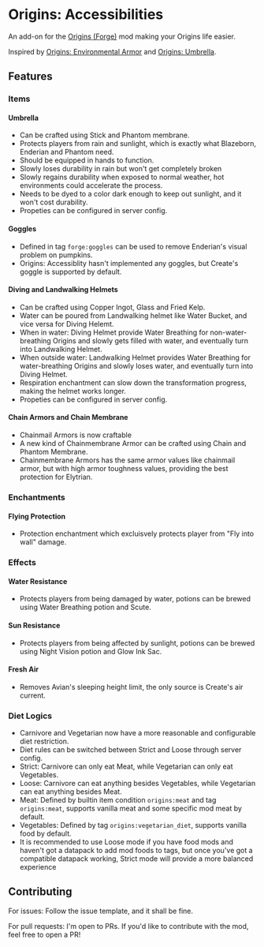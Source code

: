 # Origins: Accessibilities
An add-on for the [Origins (Forge)](https://github.com/EdwinMindcraft/origins-forge) mod making your Origins life easier.

Inspired by [Origins: Environmental Armor](https://github.com/MagicQuartz/EnvironmentalArmor) and [Origins: Umbrella](https://github.com/Fusion-Flux/Origins-Umbrellas).

## Features

### Items

#### Umbrella
- Can be crafted using Stick and Phantom membrane.
- Protects players from rain and sunlight, which is exactly what Blazeborn, Enderian and Phantom need.
- Should be equipped in hands to function.
- Slowly loses durability in rain but won't get completely broken
- Slowly regains durability when exposed to normal weather, hot environments could accelerate the process.
- Needs to be dyed to a color dark enough to keep out sunlight, and it won't cost durability.
- Propeties can be configured in server config.

#### Goggles
- Defined in tag `forge:goggles` can be used to remove Enderian's visual problem on pumpkins.
- Origins: Accessiblity hasn't implemented any goggles, but Create's goggle is supported by default.

#### Diving and Landwalking Helmets
- Can be crafted using Copper Ingot, Glass and Fried Kelp.
- Water can be poured from Landwalking helmet like Water Bucket, and vice versa for Diving Helemt.
- When in water: Diving Helmet provide Water Breathing for non-water-breathing Origins and slowly gets filled with water,
and eventually turn into Landwalking Helmet.
- When outside water: Landwalking Helmet provides Water Breathing for water-breathing Origins and slowly loses water,
and eventually turn into Diving Helmet.
- Respiration enchantment can slow down the transformation progress, making the helmet works longer.
- Propeties can be configured in server config.

#### Chain Armors and Chain Membrane
- Chainmail Armors is now craftable
- A new kind of Chainmembrane Armor can be crafted using Chain and Phantom Membrane.
- Chainmembrane Armors has the same armor values like chainmail armor, but with high armor toughness values,
providing the best protection for Elytrian.

### Enchantments

#### Flying Protection
- Protection enchantment which excluisvely protects player from "Fly into wall" damage.

### Effects

#### Water Resistance
- Protects players from being damaged by water, potions can be brewed using Water Breathing potion and Scute.

#### Sun Resistance 
- Protects players from being affected by sunlight, potions can be brewed using Night Vision potion and Glow Ink Sac.

#### Fresh Air
- Removes Avian's sleeping height limit, the only source is Create's air current.

### Diet Logics
- Carnivore and Vegetarian now have a more reasonable and configurable diet restriction.
- Diet rules can be switched between Strict and Loose through server config.
- Strict: Carnivore can only eat Meat, while Vegetarian can only eat Vegetables.
- Loose: Carnivore can eat anything besides Vegetables, while Vegetarian can eat anything besides Meat.
- Meat: Defined by builtin item condition `origins:meat` and tag `origins:meat`, supports vanilla meat and some specific mod meat by default.
- Vegetables: Defined by tag `origins:vegetarian_diet`, supports vanilla food by default.
- It is recommended to use Loose mode if you have food mods and haven't got a datapack to add mod foods to tags,
but once you've got a compatible datapack working, Strict mode will provide a more balanced experience

## Contributing
For issues: Follow the issue template, and it shall be fine.

For pull requests: I'm open to PRs. If you'd like to contribute with the mod, feel free to open a PR!
